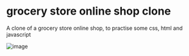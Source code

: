 # grocery store online shop clone

A clone of a grocery store online shop, to practise some css, html and javascript

![image](https://github.com/calis254/grocery-store-online-shop-clone/assets/100848435/a333b3c5-b404-40b2-a0ac-74410dd19274)
